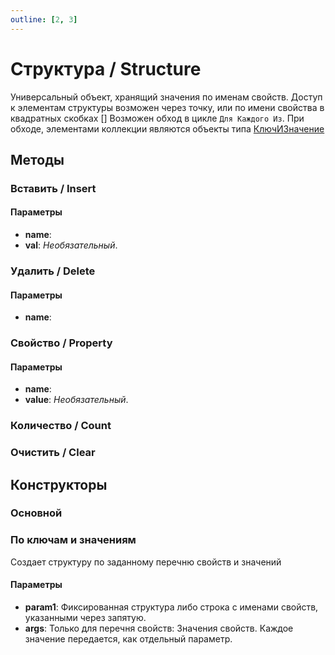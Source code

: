 ```yaml
---
outline: [2, 3]
---
```


# Структура / Structure


Универсальный объект, хранящий значения по именам свойств.
Доступ к элементам структуры возможен через точку, или по имени свойства в квадратных скобках []
Возможен обход в цикле `Для Каждого Из`. При обходе, элементами коллекции являются объекты типа [КлючИЗначение](/syntax/KeyAndValue)


## Методы


### Вставить / Insert


#### Параметры

* **name**: 
* **val**:  *Необязательный*. 

### Удалить / Delete


#### Параметры

* **name**: 

### Свойство / Property


#### Параметры

* **name**: 
* **value**:  *Необязательный*. 

### Количество / Count


### Очистить / Clear


## Конструкторы


### Основной


### По ключам и значениям


Создает структуру по заданному перечню свойств и значений


#### Параметры

* **param1**: Фиксированная структура либо строка с именами свойств, указанными через запятую.
* **args**: Только для перечня свойств:
            Значения свойств. Каждое значение передается, как отдельный параметр.
